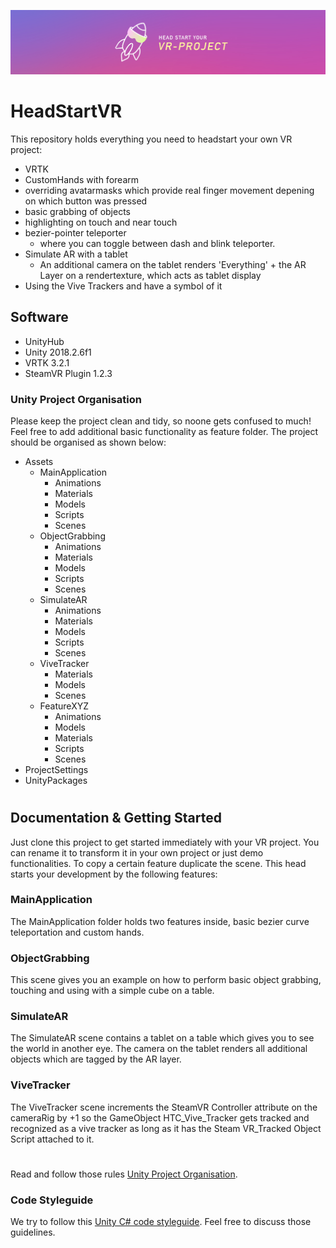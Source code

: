 ![Title](Head_Start_VR_02.jpg)
# HeadStartVR
This repository holds everything you need to headstart your own VR project:
* VRTK
* CustomHands with forearm
* overriding avatarmasks which provide real finger movement depening on which button was pressed
* basic grabbing of objects
* highlighting on touch and near touch
* bezier-pointer teleporter
    * where you can toggle between dash and blink teleporter.
* Simulate AR with a tablet
    * An additional camera on the tablet renders 'Everything' + the AR Layer on a rendertexture, which acts as tablet display
* Using the Vive Trackers and have a symbol of it

## Software
* UnityHub
* Unity 2018.2.6f1
* VRTK 3.2.1
* SteamVR Plugin 1.2.3

### Unity Project Organisation

Please keep the project clean and tidy, so noone gets confused to much!
Feel free to add additional basic functionality as feature folder.
The project should be organised as shown below:

* Assets
    * MainApplication
        * Animations
        * Materials
        * Models
        * Scripts
        * Scenes
    * ObjectGrabbing
        * Animations
        * Materials
        * Models
        * Scripts
        * Scenes
    * SimulateAR
        * Animations
        * Materials
        * Models
        * Scripts
        * Scenes    
    * ViveTracker
        * Materials
        * Models
        * Scenes
    * FeatureXYZ
        * Animations
        * Models
        * Materials
        * Scripts
        * Scenes
* ProjectSettings
* UnityPackages

#

## Documentation & Getting Started

Just clone this project to get started immediately with your VR project. You can rename it to transform it in your own project or just demo functionalities. To copy a certain feature duplicate the scene.
This head starts your development by the following features:

### MainApplication

The MainApplication folder holds two features inside, basic bezier curve teleportation and custom hands.

### ObjectGrabbing

This scene gives you an example on how to perform basic object grabbing, touching and using with a simple cube on a table.

### SimulateAR

The SimulateAR scene contains a tablet on a table which gives you to see the world in another eye. The camera on the tablet renders all additional objects which are tagged by the AR layer.

### ViveTracker

The ViveTracker scene increments the SteamVR Controller attribute on the cameraRig by +1 so the GameObject HTC_Vive_Tracker gets tracked and recognized as a vive tracker as long as it has the Steam VR_Tracked Object Script attached to it.

#

Read and follow those rules [Unity Project Organisation](https://unity3d.com/de/learn/tutorials/topics/tips/large-project-organisation).

### Code Styleguide

We try to follow this [Unity C# code styleguide](https://github.com/raywenderlich/c-sharp-style-guide).
Feel free to discuss those guidelines.
